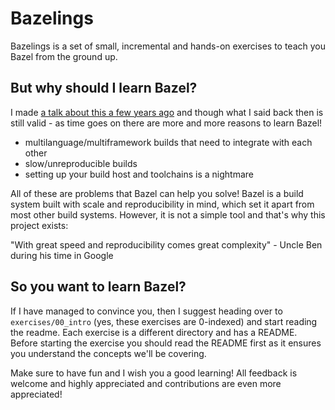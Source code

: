 # Bazelings

Bazelings is a set of small, incremental and hands-on exercises to teach you Bazel from the ground up. 

## But why should I learn Bazel?

I made [a talk about this a few years ago](https://youtu.be/sW8b-cgqicc?si=MZxQi0aJJtsfn1M6) and though what I said back then is still valid - as time goes on there are more and more reasons to learn Bazel!

- multilanguage/multiframework builds that need to integrate with each other
- slow/unreproducible builds
- setting up your build host and toolchains is a nightmare

All of these are problems that Bazel can help you solve! Bazel is a build system built with scale and reproducibility in mind, which set it apart from most other build systems. However, it is not a simple tool and that's why this project exists:

"With great speed and reproducibility comes great complexity" - Uncle Ben during his time in Google

## So you want to learn Bazel?

If I have managed to convince you, then I suggest heading over to `exercises/00_intro` (yes, these exercises are 0-indexed) and start reading the readme. Each exercise is a different directory and has a README. Before starting the exercise you should read the README first as it ensures you understand the concepts we'll be covering.

Make sure to have fun and I wish you a good learning! All feedback is welcome and highly appreciated and contributions are even more appreciated!